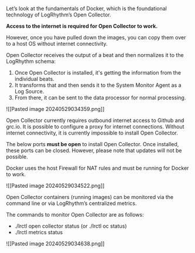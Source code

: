 
Let’s look at the fundamentals of Docker, which is the foundational technology of LogRhythm’s Open Collector.

**Access to the internet is required for Open Collector to work.**

However, once you have pulled down the images, you can copy them over to a host OS without internet connectivity.

Open Collector receives the output of a beat and then normalizes it to the LogRhythm schema:

1. Once Open Collector is installed, it's getting the information from the individual beats.
2. It transforms that and then sends it to the System Monitor Agent as a Log Source.
3. From there, it can be sent to the data processor for normal processing.

![[Pasted image 20240529034359.png]]


Open Collector currently requires outbound internet access to Github and grc.io. It is possible to configure a proxy for internet connections. Without internet connectivity, it is currently impossible to install Open Collector.

The below ports **must be open** to install Open Collector. Once installed, these ports can be closed. However, please note that updates will not be possible.

Docker uses the host Firewall for NAT rules and must be running for Docker to work.

![[Pasted image 20240529034522.png]]


Open Collector containers (running images) can be monitored via the command line or via LogRhythm’s centralized metrics.

The commands to monitor Open Collector are as follows:

- ./lrctl open collector status (or ./lrctl oc status) 
- ./lrctl metrics status

![[Pasted image 20240529034638.png]]




